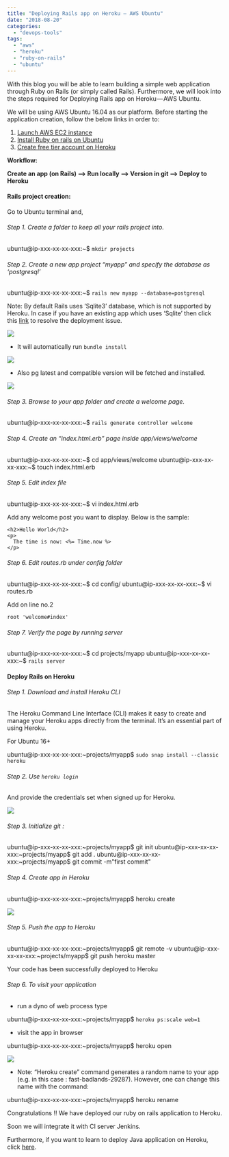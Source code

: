 ```yaml
---
title: "Deploying Rails app on Heroku — AWS Ubuntu"
date: "2018-08-20"
categories: 
  - "devops-tools"
tags: 
  - "aws"
  - "heroku"
  - "ruby-on-rails"
  - "ubuntu"
---
```


With this blog you will be able to learn building a simple web application through Ruby on Rails (or simply called Rails). Furthermore, we will look into the steps required for Deploying Rails app on Heroku — AWS Ubuntu.

We will be using AWS Ubuntu 16.04 as our platform. Before starting the application creation, follow the below links in order to:

1. [Launch AWS EC2 instance](https://devops4solutions.com/aws-ec2-linux-instance-launch/)
2. [Install Ruby on rails on Ubuntu](https://devops4solutions.com/installation-of-ruby-on-rails-on-aws-ec2-ubuntu-16-04/)
3. [Create free tier account on Heroku](https://signup.heroku.com/dc)

**Workflow:**

**Create an app (on Rails) --> Run locally --> Version in git --> Deploy to Heroku**

#### Rails project creation:

Go to Ubuntu terminal and,

###### Step 1. Create a folder to keep all your rails project into.

ubuntu@ip-xxx-xx-xx-xxx:~$ `mkdir projects`

###### Step 2. Create a new app project “myapp” and specify the database as ‘postgresql’

ubuntu@ip-xxx-xx-xx-xxx:~$ `rails new myapp --database=postgresql`

Note: By default Rails uses ‘Sqlite3’ database, which is not supported by Heroku. In case if you have an existing app which uses ‘Sqlite’ then click this [link](https://devcenter.heroku.com/articles/sqlite3) to resolve the deployment issue.

![](https://cdn-images-1.medium.com/max/1100/1*jX9YzhDKKuWmStEUw-q3Xw.png)

- It will automatically run `bundle install`

![](https://cdn-images-1.medium.com/max/1100/1*slUVvVfYZvep8jjhgCq6fQ.png)

- Also pg latest and compatible version will be fetched and installed.

![](https://cdn-images-1.medium.com/max/1100/1*2lgt9lmAkYWUVc1hLCWCLg.png)

###### Step 3. Browse to your app folder and create a welcome page.

ubuntu@ip-xxx-xx-xx-xxx:~$ `rails generate controller welcome`

###### Step 4. Create an “index.html.erb” page inside app/views/welcome

ubuntu@ip-xxx-xx-xx-xxx:~$ cd app/views/welcome
ubuntu@ip-xxx-xx-xx-xxx:~$ touch index.html.erb

###### Step 5. Edit index file

ubuntu@ip-xxx-xx-xx-xxx:~$ vi index.html.erb

Add any welcome post you want to display. Below is the sample:

```
<h2>Hello World</h2>
<p>
  The time is now: <%= Time.now %>
</p>
```

###### Step 6. Edit routes.rb under config folder

ubuntu@ip-xxx-xx-xx-xxx:~$ cd config/
ubuntu@ip-xxx-xx-xx-xxx:~$ vi routes.rb

Add on line no.2

```
root 'welcome#index'
```

###### Step 7. Verify the page by running server

ubuntu@ip-xxx-xx-xx-xxx:~$ cd projects/myapp
ubuntu@ip-xxx-xx-xx-xxx:~$ `rails server`

#### Deploy Rails on Heroku

###### Step 1. Download and install Heroku CLI

The Heroku Command Line Interface (CLI) makes it easy to create and manage your Heroku apps directly from the terminal. It’s an essential part of using Heroku.

For Ubuntu 16+

ubuntu@ip-xxx-xx-xx-xxx:~projects/myapp$ `sudo snap install --classic heroku`

###### Step 2. Use `heroku login`

And provide the credentials set when signed up for Heroku.

![](https://cdn-images-1.medium.com/max/1100/1*wb-Bf4vzKhhqO8r6Sai3yw.png)

###### Step 3. Initialize git :

ubuntu@ip-xxx-xx-xx-xxx:~projects/myapp$ git init
ubuntu@ip-xxx-xx-xx-xxx:~projects/myapp$ git add .
ubuntu@ip-xxx-xx-xx-xxx:~projects/myapp$ git commit -m"first commit"

###### Step 4. Create app in Heroku

ubuntu@ip-xxx-xx-xx-xxx:~projects/myapp$ heroku create

![](https://cdn-images-1.medium.com/max/1100/1*btaxMrLa_WuKXE3AzFFo2g.png)

###### Step 5. Push the app to Heroku

ubuntu@ip-xxx-xx-xx-xxx:~projects/myapp$ git remote -v
ubuntu@ip-xxx-xx-xx-xxx:~projects/myapp$ git push heroku master

Your code has been successfully deployed to Heroku

###### Step 6. To visit your application

- run a dyno of web process type

ubuntu@ip-xxx-xx-xx-xxx:~projects/myapp$ `heroku ps:scale web=1`

- visit the app in browser

ubuntu@ip-xxx-xx-xx-xxx:~projects/myapp$ heroku open

![](https://cdn-images-1.medium.com/max/1100/1*-WXA-9psiUEh-4-DFinUsA.png)

- Note: “Heroku create” command generates a random name to your app (e.g. in this case : fast-badlands-29287). However, one can change this name with the command:

ubuntu@ip-xxx-xx-xx-xxx:~projects/myapp$ heroku rename <name>

Congratulations !! We have deployed our ruby on rails application to Heroku.

Soon we will integrate it with CI server Jenkins.

Furthermore, if you want to learn to deploy Java application on Heroku, click [here](https://devops4solutions.com/deploy-java-application-on-heroku/).
